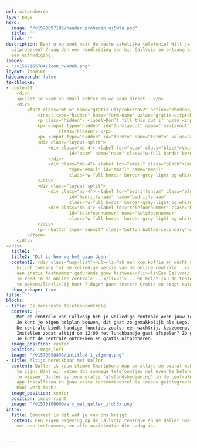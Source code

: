 ```yaml
---
url: uitproberen
type: page
hero:
  image: "/v1570097106/header_proberen_uj5wta.png"
  title: ''
  link: ''
description: Bent u op zoek naar de beste zakelijke telefonie? Wilt je dit gratis
  uitproberen? Vraag dan een rondleiding aan bij Callvoip en ontvang binnen 1 dag
  een uitnodiging.
images:
- "/v1567165784/icon_hwk0eh.png"
layout: landing
hideinsearch: false
textblocks:
- content1:'
    <div>
    <p>Laat je naam en email achter en we gaan direct.. </p>
    <div>
        <form class="mb-6" name="gratis-uitproberenv2" action="/bedank/uitproberen" accept-charset="UTF-8" method="POST">
            <input type="hidden" name="form-name" value="gratis-uitproberen" />
            <p class="hidden"> <label>Don’t fill this out if human <input name="bot-field"> </label> </p>
            <p> <input type="hidden" id="formlayout" name="formlayout" value="d-5f1602c68c8a42919ddf340e285386e3"
                    class="hidden"> </p>
            <p> <input type="hidden" id="formto" name="formto" value="aanvraag" class="hidden"> </p>
            <div class="layout-split">
                <div class="mb-4"> <label for="naam" class="block">Voor- en achternaam</label> <input type="text"
                        id="naam" name="naam" class="w-full border border-grey-light bg-white px-3 py-2 text-base">
                </div>
                <div class="mb-4"> <label for="email" class="block">Email <span class="text-red">*</span></label> <input
                        type="email" id="email" name="email"
                        class="w-full border border-grey-light bg-white px-3 py-2 text-base" required=""> </div>
            </div>
            <div class="layout-split">
                <div class="mb-4"> <label for="bedrijfsnaam" class="block">Bedrijfsnaam</label> <input type="text"
                        id="bedrijfsnaam" name="bedrijfsnaam"
                        class="w-full border border-grey-light bg-white px-3 py-2 text-base"> </div>
                <div class="mb-4"> <label for="telefoonnummer" class="block">Telefoonnummer</label> <input type="text"
                        id="telefoonnummer" name="telefoonnummer"
                        class="w-full border border-grey-light bg-white px-3 py-2 text-base"> </div>
            </div>
            <p> <button type="submit" class="button button-secondary">Aan de slag</button> </p>
        </form>
    </div>
</div>'
  title1: ''
  title2: 'Dit is hoe we het gaan doen:'
  content2: <div class="usp-list"><ul><li>Pak een kop koffie en wacht op ons telefoontje</li><li>Je
    krijgt toegang tot de volledige versie van de online centrale...</li><li>... én
    een gratis testnummer gedurende jouw testweek</li><li>Een Callvoip teamlid leidt
    je rond in de online centrale ...</li><li>... en helpt jou de testomgeving testklaar
    te maken</li><li>Jij kunt 7 dagen gaan testen! Gratis en stopt automatisch</li></ul></div>
  show_vshape: true
title: ''
blocks:
- title: Dé modernste Telefooncentrale
  content: |-
    Met de centrale van Callvoip heb je volledige controle over jouw telefonie.
    Je kunt je eigen belplan bouwen, dit gaat zo gemakkelijk als Lego.
    De centrale biedt handige functies zoals; een wachtrij, keuzemenu, tijdscondities en nog veel meer professionele functionaliteiten.
    Instellen zodat altijd om 12:00 het lunchbandje gaat afspelen? Zo geregeld!
    Je kunt de centrale ontdekken en gratis uitproberen.
  image_position: center
  position: image_left
  image: "/v1570098498/Untitled-1_zfgmrq.png"
- title: Altijd bereikbaar met Qaller
  content: Qaller is jouw slimme Smartphone App om altijd en overal mobiel bereikbaar
    te zijn. Want wij weten dat sommige telefoontjes net even te belangrijk zijn om
    te missen. Qaller is jouw gratis ‘afstandsbediening’ in de centrale. Enkel de
    app installeren en jouw vaste kantoortoestel is ineens geïntegreerd met je smartphone.
    Mooi werk toch?
  image_position: center
  position: image_right
  image: "/v1570106000/arm_met_qaller_zfdh3x.png"
intro:
  title: Concreet is dit wat je van ons krijgt
  content: Een eigen omgeving op de Callvoip centrale én de Qaller Smartphone App
    met een testnummer, en alle assistentie die nodig is.


---
```

